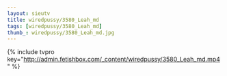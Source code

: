 ```yaml
--- 
layout: sieutv
title: wiredpussy/3580_Leah_md
tags: [wiredpussy/3580_Leah_md]
thumb_: wiredpussy/3580_Leah_md.jpg
---
```

{% include tvpro key="http://admin.fetishbox.com/_content/wiredpussy/3580_Leah_md.mp4" %} 
